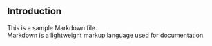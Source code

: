 ## Introduction
This is a sample Markdown file.  
Markdown is a lightweight markup language used for documentation.